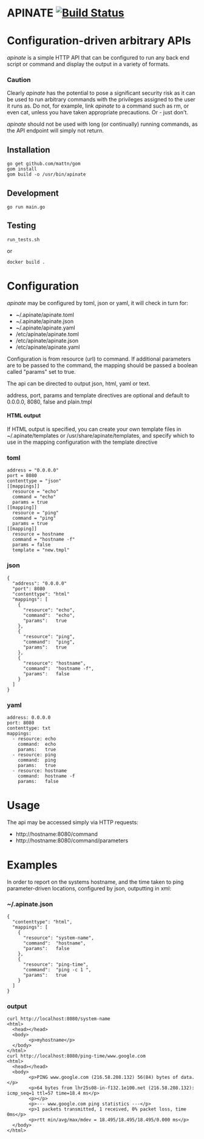 # APINATE [![Build Status](https://travis-ci.org/PhilipHarries/apinate.svg?branch=master)](https://travis-ci.org/PhilipHarries/apinate)

# Configuration-driven arbitrary APIs

*apinate* is a simple HTTP API that can be configured to run any back end script or command and display the output in a variety of formats.

### Caution

Clearly *apinate* has the potential to pose a significant security risk as it can be used to run arbitrary commands with the privileges assigned to the user it runs as.  Do not, for example, link *apinate* to a command such as rm, or even cat, unless you have taken appropriate precautions.  Or - just don't.

*apinate* should not be used with long (or continually) running commands, as the API endpoint will simply not return.

## Installation

```
go get github.com/mattn/gom
gom install
gom build -o /usr/bin/apinate
```

## Development

```
go run main.go
```

## Testing

```
run_tests.sh
```
or
```
docker build .
```

# Configuration

*apinate* may be configured by toml, json or yaml, it will check in turn for:
 - ~/.apinate/apinate.toml
 - ~/.apinate/apinate.json
 - ~/.apinate/apinate.yaml
 - /etc/apinate/apinate.toml
 - /etc/apinate/apinate.json
 - /etc/apinate/apinate.yaml

Configuration is from resource (url) to command.  If additional parameters are to be passed to the command, the mapping should be passed a boolean called "params" set to true.

The api can be directed to output json, html, yaml or text.

address, port, params and template directives are optional and default to 0.0.0.0, 8080, false and plain.tmpl

#### HTML output

If HTML output is specified, you can create your own template files in ~/.apinate/templates or /usr/share/apinate/templates, and specify which to use in the mapping configuration with the template directive

### toml
```
address = "0.0.0.0"
port = 8080
contenttype = "json"
[[mappings]]
  resource = "echo"
  command = "echo"
  params = true
[[mapping]]
  resource = "ping"
  command = "ping"
  params = true
[[mapping]]
  resource = hostname
  command = "hostname -f"
  params = false
  template = "new.tmpl"
```

### json
```
{
  "address": "0.0.0.0"
  "port": 8080
  "contenttype": "html"
  "mappings": [
    {
      "resource": "echo",
      "command":  "echo",
      "params":   true
    },
    {
      "resource": "ping",
      "command":  "ping",
      "params":   true
    },
    {
      "resource": "hostname",
      "command":  "hostname -f",
      "params":   false
    }
  ]
}
```

### yaml
```
address: 0.0.0.0
port: 8080
contenttype: txt
mappings:
  - resource: echo
    command:  echo
    params:   true
  - resource: ping
    command:  ping
    params:   true
  - resource: hostname
    command:  hostname -f
    params:   false
```

# Usage

The api may be accessed simply via HTTP requests:

- http://hostname:8080/command
- http://hostname:8080/command/parameters

# Examples

In order to report on the systems hostname, and the time taken to ping parameter-driven locations, configured by json, outputting in xml:

### ~/.apinate.json
```
{
  "contenttype": "html",
  "mappings": [
    {
      "resource": "system-name",
      "command":  "hostname",
      "params":   false
    },
    {
      "resource": "ping-time",
      "command":  "ping -c 1 ",
      "params":   true
    }
  ]
}
```
### output
```
curl http://localhost:8080/system-name
<html>
  <head></head>
  <body>
        <p>myhostname</p>
  </body>
</html>
curl http://localhost:8080/ping-time/www.google.com
<html>
  <head></head>
  <body>
        <p>PING www.google.com (216.58.208.132) 56(84) bytes of data.</p>
        <p>64 bytes from lhr25s08-in-f132.1e100.net (216.58.208.132): icmp_seq=1 ttl=57 time=18.4 ms</p>
        <p></p>
        <p>--- www.google.com ping statistics ---</p>
        <p>1 packets transmitted, 1 received, 0% packet loss, time 0ms</p>
        <p>rtt min/avg/max/mdev = 18.495/18.495/18.495/0.000 ms</p>
  </body>
</html>
```

